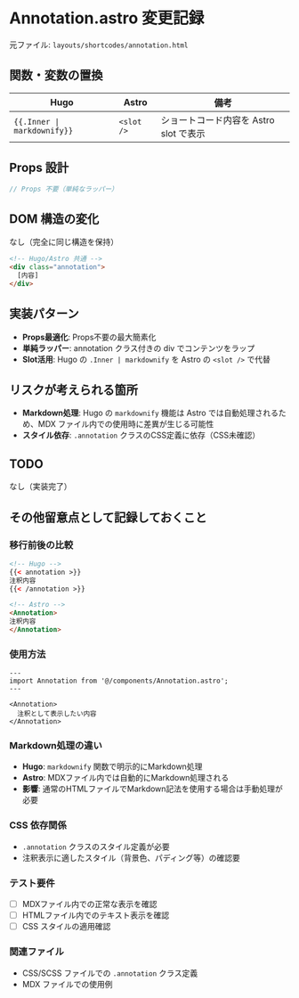 # Annotation.astro 変更記録

元ファイル: `layouts/shortcodes/annotation.html`

## 関数・変数の置換

| Hugo | Astro | 備考 |
|------|-------|------|
| `{{.Inner \| markdownify}}` | `<slot />` | ショートコード内容を Astro slot で表示 |

## Props 設計

```typescript
// Props 不要（単純なラッパー）
```

## DOM 構造の変化

なし（完全に同じ構造を保持）

```html
<!-- Hugo/Astro 共通 -->
<div class="annotation">
  [内容]
</div>
```

## 実装パターン

- **Props最適化**: Props不要の最大簡素化
- **単純ラッパー**: annotation クラス付きの div でコンテンツをラップ
- **Slot活用**: Hugo の `.Inner | markdownify` を Astro の `<slot />` で代替

## リスクが考えられる箇所

- **Markdown処理**: Hugo の `markdownify` 機能は Astro では自動処理されるため、MDX ファイル内での使用時に差異が生じる可能性
- **スタイル依存**: `.annotation` クラスのCSS定義に依存（CSS未確認）

## TODO

なし（実装完了）

## その他留意点として記録しておくこと

### 移行前後の比較
```html
<!-- Hugo -->
{{< annotation >}}
注釈内容
{{< /annotation >}}

<!-- Astro -->
<Annotation>
注釈内容
</Annotation>
```

### 使用方法
```astro
---
import Annotation from '@/components/Annotation.astro';
---

<Annotation>
  注釈として表示したい内容
</Annotation>
```

### Markdown処理の違い
- **Hugo**: `markdownify` 関数で明示的にMarkdown処理
- **Astro**: MDXファイル内では自動的にMarkdown処理される
- **影響**: 通常のHTMLファイルでMarkdown記法を使用する場合は手動処理が必要

### CSS 依存関係
- `.annotation` クラスのスタイル定義が必要
- 注釈表示に適したスタイル（背景色、パディング等）の確認要

### テスト要件
- [ ] MDXファイル内での正常な表示を確認
- [ ] HTMLファイル内でのテキスト表示を確認
- [ ] CSS スタイルの適用確認

### 関連ファイル
- CSS/SCSS ファイルでの `.annotation` クラス定義
- MDX ファイルでの使用例
